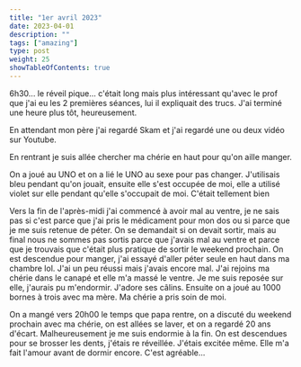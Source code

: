 ```yaml
---
title: "1er avril 2023"
date: 2023-04-01
description: ""
tags: ["amazing"]
type: post
weight: 25
showTableOfContents: true
---
```


6h30... le réveil pique... c'était long mais plus intéressant qu'avec le prof que j'ai eu les 2 premières séances, lui il expliquait des trucs. J'ai terminé une heure plus tôt, heureusement.

En attendant mon père j'ai regardé Skam et j'ai regardé une ou deux vidéo sur Youtube.

En rentrant je suis allée chercher ma chérie en haut pour qu'on aille manger.

On a joué au UNO et on a lié le UNO au sexe pour pas changer. J'utilisais bleu pendant qu'on jouait, ensuite elle s'est occupée de moi, elle a utilisé violet sur elle pendant qu'elle s'occupait de moi. C'était tellement bien

Vers la fin de l'après-midi j'ai commencé à avoir mal au ventre, je ne sais pas si c'est parce que j'ai pris le médicament pour mon dos ou si parce que je me suis retenue de péter. On se demandait si on devait sortir, mais au final nous ne sommes pas sortis parce que j'avais mal au ventre et parce que je trouvais que c'était plus pratique de sortir le weekend prochain. On est descendue pour manger, j'ai essayé d'aller péter seule en haut dans ma chambre lol. J'ai un peu réussi mais j'avais encore mal. J'ai rejoins ma chérie dans le canapé et elle m'a massé le ventre. Je me suis reposée sur elle, j'aurais pu m'endormir. J'adore ses câlins. Ensuite on a joué au 1000 bornes à trois avec ma mère. Ma chérie a pris soin de moi.

On a mangé vers 20h00 le temps que papa rentre, on a discuté du weekend prochain avec ma chérie, on est allées se laver, et on a regardé 20 ans d'écart. Malheureusement je me suis endormie à la fin. On est descendues pour se brosser les dents, j'étais re réveillée. J'étais excitée même. Elle m'a fait l'amour avant de dormir encore. C'est agréable...